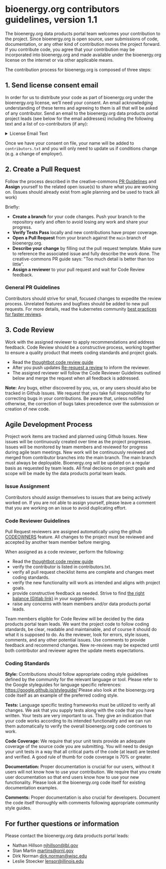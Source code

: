 # bioenergy.org contributors guidelines, version 1.1

The bioenergy.org data products portal team welcomes your contribution to the project. 
Since bioenergy.org is open source, user submissions of code, documentation, or any other kind of contribution moves the project forward. 
If you contribute code, you agree that your contribution may be incorporated into bioenergy.org and made available under the bioenergy.org license on the internet or via other applicable means.

The contribution process for bioenergy.org is composed of three steps:

## 1. Send license consent email

In order for us to distribute your code as part of bioenergy.org under the bioenergy.org license, we’ll need your consent. 
An email acknowledging understanding of these terms and agreeing to them is all that will be asked of any contributor. 
Send an email to the bioenergy.org data products portal project leads (see below for the email addresses) including the following text and a list of co-contributors (if any):


<details>

<summary>License Email Text</summary>

```
I agree to contribute to bioenergy.org.

I agree to the following terms and conditions for my contributions:
First, I agree that I am licensing the copyright to my contributions under the terms of the current bioenergy.org license.
Second, I hereby grant to The Regents of the University of California, through Lawrence Berkeley National Laboratory,
to any successor manager and distributor of bioenergy.org appointed by the U.S. Department of Energy,
and to all recipients of a version of bioenergy.org that includes my contributions, a non-exclusive, worldwide, royalty-free,
irrevocable patent license under any patent claims owned by me, or owned by my employer and known to me, that are or will be,
necessarily infringed upon by my contributions alone, or by combination of my contributions with the version of bioenergy.org
to which they are contributed, to make, have made, use, offer to sell, sell, import, and otherwise transfer any version of bioenergy.org
that includes my contributions, in source code and object code form. Third, I represent and warrant that I am authorized to make the contributions
and grant the foregoing license(s). Additionally, if, to my knowledge, my employer has rights to intellectual property that covers my contributions,
I represent and warrant that I have received permission to make these contributions and grant the foregoing license(s) on behalf of my employer.
```

</details>


Once we have your consent on file, your name will be added to `contributors.txt` and you will only need to update us if conditions change (e.g. a change of employer).

## 2. Create a Pull Request

Follow the process described in the creative-commons [PR Guidelines](https://opensource.creativecommons.org/contributing-code/pr-guidelines/) and **Assign** yourself to the related open issue(s) to share what you are working on. (Issues should already exist from agile planning and be used to track all work)

Briefly:
- **Create a branch** for your code changes. Push your branch to the repository early and often to avoid losing any work and share your progress.
- **Verify Tests Pass** locally and new contributions have proper coverage. 
- **Open a Pull Request** from your branch against the `main` branch of bioenergy.org.
- **Describe your change** by filling out the pull request template. Make sure to reference the associated issue and fully describe the work done. The creative-commons PR guide says: "Too much detail is better than too little".
- **Assign a reviewer** to your pull request and wait for Code Review feedback.

### General PR Guidelines
Contributors should strive for small, focused changes to expedite the review process. Unrelated features and bugfixes should be added to new pull requests. For more details, read the kubernetes community [best practices for faster reviews](https://github.com/kubernetes/community/blob/master/contributors/guide/pull-requests.md#best-practices-for-faster-reviews).


## 3. Code Review

Work with the assigned reviewer to apply recommendations and address feedback. Code Review should be a constructive process, working together to ensure a quality product that meets coding standards and project goals. 
- Read the [thoughtbot code review guide](https://github.com/thoughtbot/guides/tree/main/code-review)
- After you push updates [Re-request a review](https://docs.github.com/en/pull-requests/collaborating-with-pull-requests/reviewing-changes-in-pull-requests/about-pull-request-reviews#re-requesting-a-review) to inform the reviewer.
- The assigned reviewer will follow the Code Reviewer Guidelines outlined below and merge the request when all feedback is addressed.

**Note:** Any bugs, either discovered by you, us, or any users should also be tracked in Github Issues. We request that you take full responsibility for correcting bugs in your contributions. Be aware that, unless notified otherwise, the correction of bugs takes precedence over the submission or creation of new code.

## Agile Development Process
Project work items are tracked and planned using Github Issues. New issues will be continuously created over time as the project progresses. Issues will be monitored by team members and reviewed for progress during agile team meetings. New work will be continuously reviewed and merged from contributor branches into the main branch. The main branch must always be deployable. Bioenergy.org will be updated on a regular basis as requested by team leads. All final decisions on project goals and scope will be made by the data products portal team leads.

### Issue Assignment
Contributors should assign themselves to issues that are being actively worked on. If you are not able to assign yourself, please leave a comment that you are working on an issue to avoid duplicating effort.

### Code Reviewer Guidelines
Pull Request reviewers are assigned automatically using the github [CODEOWNERS](https://docs.github.com/en/repositories/managing-your-repositorys-settings-and-features/customizing-your-repository/about-code-owners#about-code-owners) feature. All changes to the project must be reviewed and accepted by another team member before merging.

When assigned as a code reviewer, perform the following:
- Read the [thoughtbot code review guide](https://github.com/thoughtbot/guides/tree/main/code-review)
- verify the contributor is listed in contributors.txt.
- verify all pull request checklist items are complete and changes meet coding standards.
- verify the new functionality will work as intended and aligns with project goals.
- provide constructive feedback as needed. Strive to find [the right balance (Gitlab link)](https://docs.gitlab.com/ee/development/code_review.html#the-right-balance) in your suggestions.
- raise any concerns with team members and/or data products portal leads.

Team members eligible for Code Review will be decided by the data products portal team leads. We want the project code to follow coding standards, be clear, readable and maintainable, and of course it should do what it is supposed to do. As the reviewer, look for errors, style issues, comments, and any other potential issues. Use comments to provide feedback and recommend changes. New re-reviews may be expected until both contributor and reviewer agree the update meets expectations.

### Coding Standards

**Style:**
Contributions should follow appropriate coding style guidelines defined by the community for the relevant language or tool. Please refer to the Google styleguides for language specific references: https://google.github.io/styleguide/ Please also look at the bioenergy.org code itself as an example of the preferred coding style.

**Tests:**
Language specific testing frameworks must be utilized to verify all changes. We ask that you supply tests along with the code that you have written.
Your tests are very important to us. They give an indication that your code works according to its intended functionality and we can run them automatically to verify the overall bioenergy.org code continues to work.

**Code Coverage:**
We require that your unit tests provide an adequate coverage of the source code you are submitting. You will need to design your unit tests in a way that all critical parts of the code (at least) 
are tested and verified. A good rule of thumb for code coverage is 70% or greater.

**Documentation:**
Proper documentation is crucial for our users, without it users will not know how to use your contribution. We require that you create user documentation so that end users know how to use your new functionality. Please look at the bioenergy.org code itself for existing documentation examples.

**Comments:**
Proper documentation is also crucial for developers. Document the code itself thoroughly with comments following appropriate community style guides.

## For further questions or information
Please contact the bioenergy.org data products portal leads:
- Nathan Hillson njhillson@lbl.gov
- Stan Martin martins@ornl.gov
- Dirk Norman dirk.norman@wisc.edu
- Leslie Stoecker lensor@illinois.edu
